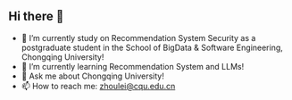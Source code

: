 ## Hi there 👋

<!--
**Loche2/Loche2** is a ✨ _special_ ✨ repository because its `README.md` (this file) appears on your GitHub profile.

Here are some ideas to get you started:

- 🔭 I’m currently working on ...
- 🌱 I’m currently learning ...
- 👯 I’m looking to collaborate on ...
- 🤔 I’m looking for help with ...
- 💬 Ask me about ...
- 📫 How to reach me: ...
- 😄 Pronouns: ...
- ⚡ Fun fact: ...
-->

- 🔭 I’m currently study on Recommendation System Security as a postgraduate student in the School of BigData & Software Engineering, Chongqing University!
- 🌱 I’m currently learning Recommendation System and LLMs!
- 💬 Ask me about Chongqing University!
- 📫 How to reach me: zhoulei@cqu.edu.cn

